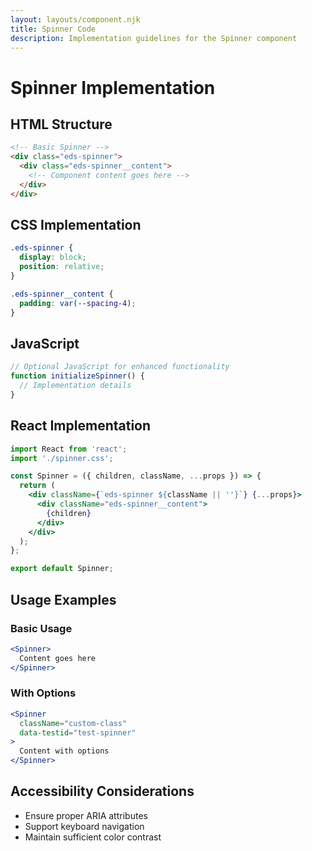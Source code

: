 ```yaml
---
layout: layouts/component.njk
title: Spinner Code
description: Implementation guidelines for the Spinner component
---
```


# Spinner Implementation

## HTML Structure

```html
<!-- Basic Spinner -->
<div class="eds-spinner">
  <div class="eds-spinner__content">
    <!-- Component content goes here -->
  </div>
</div>
```

## CSS Implementation

```css
.eds-spinner {
  display: block;
  position: relative;
}

.eds-spinner__content {
  padding: var(--spacing-4);
}
```

## JavaScript

```javascript
// Optional JavaScript for enhanced functionality
function initializeSpinner() {
  // Implementation details
}
```

## React Implementation

```jsx
import React from 'react';
import './spinner.css';

const Spinner = ({ children, className, ...props }) => {
  return (
    <div className={`eds-spinner ${className || ''}`} {...props}>
      <div className="eds-spinner__content">
        {children}
      </div>
    </div>
  );
};

export default Spinner;
```

## Usage Examples

### Basic Usage

```jsx
<Spinner>
  Content goes here
</Spinner>
```

### With Options

```jsx
<Spinner 
  className="custom-class"
  data-testid="test-spinner"
>
  Content with options
</Spinner>
```

## Accessibility Considerations

- Ensure proper ARIA attributes
- Support keyboard navigation
- Maintain sufficient color contrast
